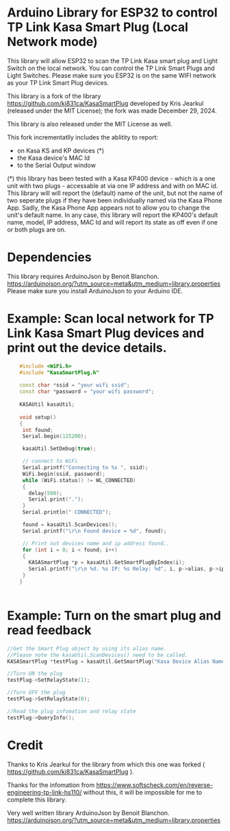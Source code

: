 # Arduino Library for ESP32 to control TP Link Kasa Smart Plug (Local Network mode)
 This library will allow ESP32 to scan the TP Link Kasa smart plug and Light Switch on the local network.
 You can control the TP Link Smart Plugs and Light Switches. Please make sure you ESP32 is on the same
 WIFI network as your TP Link Smart Plug devices.
 
 This library is a fork of the library https://github.com/kj831ca/KasaSmartPlug developed by Kris Jearkul (released under the MIT License); the fork was made December 29, 2024.
 
 This library is also released under the MIT License as well.

 This fork incrementatlly includes the ablitity to report:
 - on Kasa KS and KP devices (*)
 - the Kasa device's MAC Id
 - to the Serial Output window

 (*) this library has been tested with a Kasa KP400 device - which is a one unit with two plugs - accessable at via one IP address and with on MAC id. This library will will report the (default) name of the unit, but not the name of two seperate plugs if they have been individually named via the Kasa Phone App.  Sadly, the Kasa Phone App appears not to allow you to change the unit's default name. In any case, this library will report the KP400's default name, model, IP address, MAC Id and will report its state as off even if one or both plugs are on.
 
 # Dependencies
 This library requires ArduinoJson by Benoit Blanchon. 
 https://arduinojson.org/?utm_source=meta&utm_medium=library.properties
 Please make sure you install ArduinoJson to your Arduino IDE.
 
 
 # Example: Scan local network for TP Link Kasa Smart Plug devices and print out the device details.
 ~~~c++
     #include <WiFi.h>
     #include "KasaSmartPlug.h"
     
     const char *ssid = "your wifi ssid";
     const char *password = "your wifi password";
     
     KASAUtil kasaUtil;
     
     void setup()
     {
      int found;
      Serial.begin(115200);

      kasaUtil.SetDebug(true);

      // connect to WiFi
      Serial.printf("Connecting to %s ", ssid);
      WiFi.begin(ssid, password);
      while (WiFi.status() != WL_CONNECTED)
      {
        delay(500);
        Serial.print(".");
      }
      Serial.println(" CONNECTED");

      found = kasaUtil.ScanDevices();
      Serial.printf("\r\n Found device = %d", found);

      // Print out devices name and ip address found..
      for (int i = 0; i < found; i++)
      {
        KASASmartPlug *p = kasaUtil.GetSmartPlugByIndex(i);
        Serial.printf("\r\n %d. %s IP: %s Relay: %d", i, p->alias, p->ip_address, p->mac, p->state);  
      } 
     }
     
 ~~~
 
 # Example: Turn on the smart plug and read feedback
 
 ~~~c++
 //Get the Smart Plug object by using its alias name. 
 //Please note the kasaUtil.ScanDevices() need to be called.
 KASASmartPlug *testPlug = kasaUtil.GetSmartPlug("Kasa Device Alias Name");
 
 //Turn ON the plug
 testPlug->SetRelayState(1);
 
 //Turn OFF the plug
 testPlug->SetRelayState(0);
 
 //Read the plug infomation and relay state
 testPlug->QueryInfo();
 ~~~
 
 # Credit

 Thanks to Kris Jearkul for the library from which this one was forked ( https://github.com/kj831ca/KasaSmartPlug ).
  
 Thanks for the infomation from https://www.softscheck.com/en/reverse-engineering-tp-link-hs110/
 without this, it will be impossible for me to complete this library.
 
 Very well written library ArduinoJson by Benoit Blanchon. https://arduinojson.org/?utm_source=meta&utm_medium=library.properties 
 
